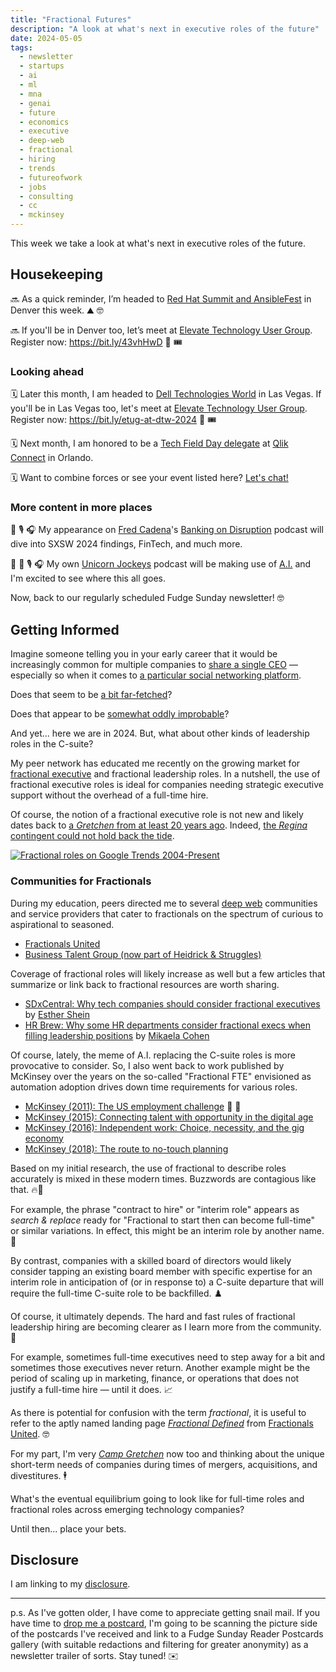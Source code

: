 ```yaml
---
title: "Fractional Futures"
description: "A look at what's next in executive roles of the future"
date: 2024-05-05
tags: 
  - newsletter
  - startups
  - ai
  - ml
  - mna
  - genai
  - future
  - economics
  - executive
  - deep-web
  - fractional
  - hiring
  - trends
  - futureofwork
  - jobs
  - consulting
  - cc
  - mckinsey
---
```

This week we take a look at what's next in executive roles of the future.

## Housekeeping

🔜 As a quick reminder, I’m headed to [Red Hat Summit and AnsibleFest](https://www.redhat.com/en/summit) in Denver this week. ⛰️ 🤓

🔜 If you'll be in Denver too, let’s meet at [Elevate Technology User Group](https://bit.ly/43vhHwD). Register now: https://bit.ly/43vhHwD 🎫 🎟️

### Looking ahead

🗓️ Later this month, I am headed to [Dell Technologies World](https://www.dell.com/en-us/dt/events/delltechnologiesworld/2024/index.htm) in Las Vegas. If you'll be in Las Vegas too, let's meet at [Elevate Technology User Group](https://bit.ly/etug-at-dtw-2024). Register now: https://bit.ly/etug-at-dtw-2024 🎫 🎟️

🗓️ Next month, I am honored to be a [Tech Field Day delegate](https://techfieldday.com/people/jay-cuthrell/) at [Qlik Connect](https://www.qlikconnect.com/) in Orlando.

🗓️ Want to combine forces or see your event listed here? [Let's chat!](https://cuthrell.consulting/contact/)

### More content in more places

🏦 🎙️ 🎧 My appearance on [Fred Cadena](https://www.linkedin.com/in/fredcadena/)'s [Banking on Disruption](https://bankingondisruption.com) podcast will dive into SXSW 2024 findings, FinTech, and much more.

🦄 🏇 🎙️ 🎧 My own [Unicorn Jockeys](https://unicornjockeys.com) podcast will be making use of [A.I.](/topics/ai) and I'm excited to see where this all goes.

Now, back to our regularly scheduled Fudge Sunday newsletter! 🤓

## Getting Informed

Imagine someone telling you in your early career that it would be increasingly common for multiple companies to [share a single CEO](https://onlinemba.wsu.edu/blog/ceos-who-lead-more-than-one-company) — especially so when it comes to [a particular social networking platform](https://en.wikipedia.org/wiki/Twitter).

Does that seem to be [a bit far-fetched](https://en.wikipedia.org/wiki/Jack_Dorsey)?

Does that appear to be [somewhat oddly improbable](https://en.wikipedia.org/wiki/Elon_Musk)?

And yet... here we are in 2024. But, what about other kinds of leadership roles in the C-suite?

My peer network has educated me recently on the growing market for [fractional executive](https://en.wikipedia.org/wiki/Fractional_executive) and fractional leadership roles. In a nutshell, the use of fractional executive roles is ideal for companies needing strategic executive support without the overhead of a full-time hire.

Of course, the notion of a fractional executive role is not new and likely dates back to [a _Gretchen_ from at least 20 years ago](https://en.wikipedia.org/w/index.php?title=Fractional_CIO&oldid=3101807). Indeed, [the _Regina_ contingent could not hold back the tide](https://www.youtube.com/watch?v=Pubd-spHN-0).

[![Fractional roles on Google Trends 2004-Present](/assets/images/screenshots/2024-05-05-14-58-30.png)](https://trends.google.com/trends/explore?date=all&q=fractional%20cio,fractional%20cto,fractional%20coo,fractional%20cmo,fractional%20cfo&hl=en)

### Communities for Fractionals

During my education, peers directed me to several [deep web](/topics/deep-web) communities and service providers that cater to fractionals on the spectrum of curious to aspirational to seasoned.

- [Fractionals United](https://www.fractionalsunited.com)
- [Business Talent Group (now part of Heidrick & Struggles)](https://businesstalentgroup.com/services/interim-cio-cto)

Coverage of fractional roles will likely increase as well but a few articles that summarize or link back to fractional resources are worth sharing.

- [SDxCentral: Why tech companies should consider fractional executives](https://www.sdxcentral.com/articles/feature/why-tech-companies-should-consider-fractional-executives/2023/10/) by [Esther Shein](https://www.linkedin.com/in/eshein/)
- [HR Brew: Why some HR departments consider fractional execs when filling leadership positions](https://www.hr-brew.com/stories/2024/01/03/why-some-hr-departments-consider-fractional-execs-when-filling-leadership-positions) by [Mikaela Cohen](https://www.linkedin.com/in/mikaelamc/)

Of course, lately, the meme of A.I. replacing the C-suite roles is more provocative to consider. So, I also went back to work published by McKinsey over the years on the so-called "Fractional FTE" envisioned as automation adoption drives down time requirements for various roles.

- [McKinsey (2011): The US employment challenge](https://www.mckinsey.com/featured-insights/employment-and-growth/the-us-employment-challenge-perspectives-from-carl-camden-and-michael-spence) 🔮 🤯
- [McKinsey (2015): Connecting talent with opportunity in the digital age](https://www.mckinsey.com/featured-insights/employment-and-growth/connecting-talent-with-opportunity-in-the-digital-age)
- [McKinsey (2016): Independent work: Choice, necessity, and the gig economy](https://www.mckinsey.com/featured-insights/employment-and-growth/independent-work-choice-necessity-and-the-gig-economy)
- [McKinsey (2018): The route to no-touch planning](https://www.mckinsey.com/capabilities/operations/our-insights/the-route-to-no-touch-planning)

Based on my initial research, the use of fractional to describe roles accurately is mixed in these modern times. Buzzwords are contagious like that. 🔥🤣

For example, the phrase "contract to hire" or "interim role" appears as _search & replace_ ready for "Fractional to start then can become full-time" or similar variations. In effect, this might be an interim role by another name. 🧐

By contrast, companies with a skilled board of directors would likely consider tapping an existing board member with specific expertise for an interim role in anticipation of (or in response to) a C-suite departure that will require the full-time C-suite role to be backfilled. ♟️

Of course, it ultimately depends. The hard and fast rules of fractional leadership hiring are becoming clearer as I learn more from the community. 🤔

For example, sometimes full-time executives need to step away for a bit and sometimes those executives never return. Another example might be the period of scaling up in marketing, finance, or operations that does not justify a full-time hire — until it does. 📈

As there is potential for confusion with the term _fractional_, it is useful to refer to the aptly named landing page _[Fractional Defined](https://www.fractionaldefined.com)_ from [Fractionals United](https://www.fractionalsunited.com). 🤓

For my part, I'm very [_Camp Gretchen_](https://cuthrell.consulting/services/fcoo/) now too and thinking about the unique short-term needs of companies during times of mergers, acquisitions, and divestitures. 🕴️

What's the eventual equilibrium going to look like for full-time roles and fractional roles across emerging technology companies?

Until then... place your bets.

## Disclosure

I am linking to my [disclosure](https://jaycuthrell.com/disclosure/).

***

p.s. As I've gotten older, I have come to appreciate getting snail mail. If you have time to [drop me a postcard](https://jaycuthrell.com/contact), I'm going to be scanning the picture side of the postcards I've received and link to a Fudge Sunday Reader Postcards gallery (with suitable redactions and filtering for greater anonymity) as a newsletter trailer of sorts. Stay tuned! ✉️